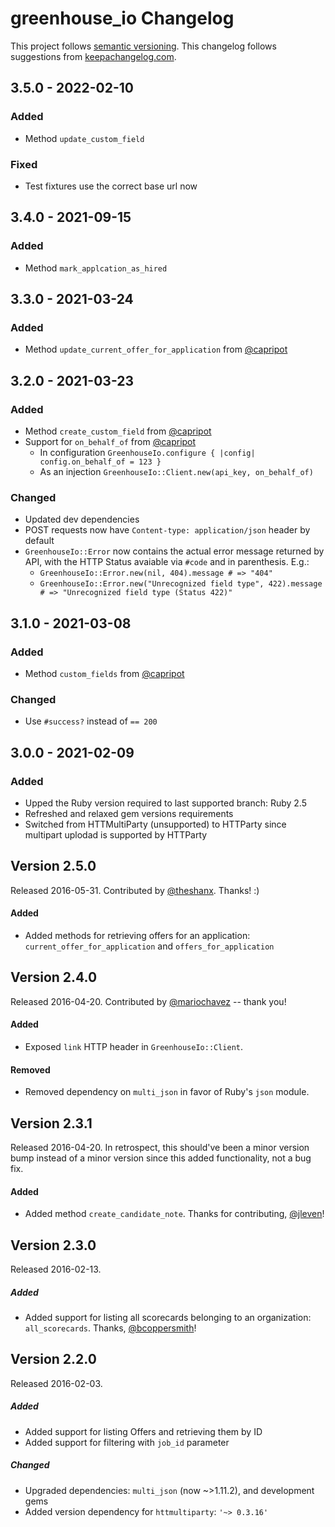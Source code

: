 # greenhouse_io Changelog

This project follows [semantic versioning](http://semver.org/).
This changelog follows suggestions from [keepachangelog.com](http://keepachangelog.com/).

## 3.5.0 - 2022-02-10

### Added

- Method `update_custom_field`

### Fixed

- Test fixtures use the correct base url now

## 3.4.0 - 2021-09-15

### Added

- Method `mark_applcation_as_hired`

## 3.3.0 - 2021-03-24

### Added

- Method `update_current_offer_for_application` from [@capripot](https://github.com/capripot)

## 3.2.0 - 2021-03-23

### Added

- Method `create_custom_field` from [@capripot](https://github.com/capripot)
- Support for `on_behalf_of` from [@capripot](https://github.com/capripot)
  - In configuration `GreenhouseIo.configure { |config| config.on_behalf_of = 123 }`
  - As an injection `GreenhouseIo::Client.new(api_key, on_behalf_of)`

### Changed

- Updated dev dependencies
- POST requests now have `Content-type: application/json` header by default
- `GreenhouseIo::Error` now contains the actual error message returned by API, with the HTTP Status avaiable via `#code` and in parenthesis. E.g.:
  - `GreenhouseIo::Error.new(nil, 404).message # => "404"`
  - `GreenhouseIo::Error.new("Unrecognized field type", 422).message # => "Unrecognized field type (Status 422)"`

## 3.1.0 - 2021-03-08

### Added

- Method `custom_fields` from [@capripot](https://github.com/capripot)

### Changed

- Use `#success?` instead of `== 200`

## 3.0.0 - 2021-02-09

### Added

- Upped the Ruby version required to last supported branch: Ruby 2.5
- Refreshed and relaxed gem versions requirements
- Switched from HTTMultiParty (unsupported) to HTTParty since multipart uplodad is supported by HTTParty

## Version 2.5.0

Released 2016-05-31. Contributed by [@theshanx](https://github.com/theshanx). Thanks! :)

#### Added

- Added methods for retrieving offers for an application: `current_offer_for_application` and `offers_for_application`

## Version 2.4.0

Released 2016-04-20. Contributed by [@mariochavez](https://github.com/mariochavez) -- thank you!

#### Added

- Exposed `link` HTTP header in `GreenhouseIo::Client`.

#### Removed

- Removed dependency on `multi_json` in favor of Ruby's `json` module.

## Version 2.3.1

Released 2016-04-20. In retrospect, this should've been a minor version bump instead of a minor version since this added functionality, not a bug fix.

#### Added

- Added method `create_candidate_note`. Thanks for contributing, [@jleven](https://github.com/jleven)!

## Version 2.3.0

Released 2016-02-13.

##### Added

- Added support for listing all scorecards belonging to an organization: `all_scorecards`. Thanks, [@bcoppersmith](https://github.com/bcoppersmith)!

## Version 2.2.0

Released 2016-02-03.

##### Added

- Added support for listing Offers and retrieving them by ID
- Added support for filtering with `job_id` parameter

##### Changed

- Upgraded dependencies: `multi_json` (now ~>1.11.2), and development gems
- Added version dependency for `httmultiparty`: `'~> 0.3.16'`
